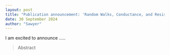 ```yaml
---
layout: post
title: "Publication announcement: 'Random Walks, Conductance, and Resistance for the Connection Graph Laplacian'"
date: 30 September 2024
author: "Sawyer"
---
```


I am excited to announce .....

> Abstract
